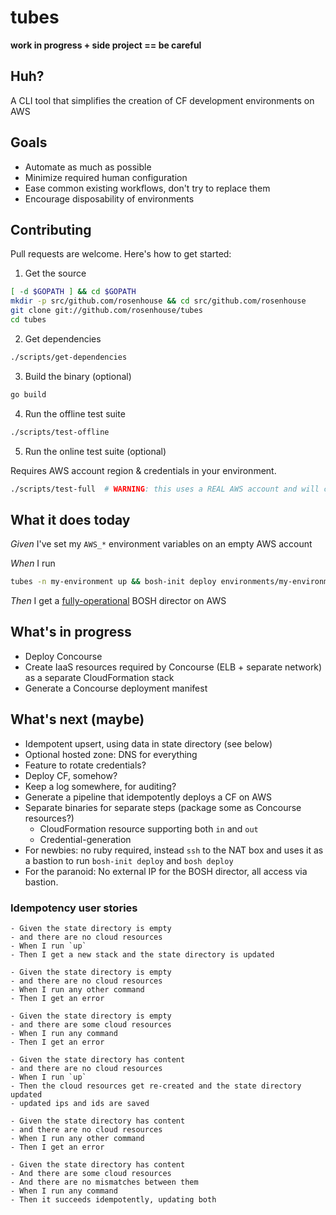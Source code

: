 # tubes

**work in progress + side project == be careful**

## Huh?
A CLI tool that simplifies the creation of CF development environments on AWS

## Goals
- Automate as much as possible
- Minimize required human configuration
- Ease common existing workflows, don't try to replace them
- Encourage disposability of environments

## Contributing
Pull requests are welcome.  Here's how to get started:

1. Get the source
 ```bash
 [ -d $GOPATH ] && cd $GOPATH
 mkdir -p src/github.com/rosenhouse && cd src/github.com/rosenhouse
 git clone git://github.com/rosenhouse/tubes
 cd tubes
 ```
 
2. Get dependencies
 ```bash
 ./scripts/get-dependencies
 ```

3. Build the binary (optional)
 ```bash
 go build
 ```
 
4. Run the offline test suite
 ```bash
 ./scripts/test-offline
 ```
 
5. Run the online test suite (optional)

 Requires AWS account region & credentials in your environment.
 
 ```bash
 ./scripts/test-full  # WARNING: this uses a REAL AWS account and will cost you real money.
 ```


## What it does today

*Given* I've set my `AWS_*` environment variables on an empty AWS account

*When* I run 
 
 ```bash
 tubes -n my-environment up && bosh-init deploy environments/my-environment/director.yml
 ```

*Then* I get a [fully-operational](https://www.google.com/search?q=fully+operational&safe=active&source=lnms&tbm=isch) BOSH director on AWS

## What's in progress
- Deploy Concourse
 - Create IaaS resources required by Concourse (ELB + separate network) as a separate CloudFormation stack
 - Generate a Concourse deployment manifest

## What's next (maybe)
- Idempotent upsert, using data in state directory (see below)
- Optional hosted zone: DNS for everything
- Feature to rotate credentials?
- Deploy CF, somehow?
- Keep a log somewhere, for auditing?
- Generate a pipeline that idempotently deploys a CF on AWS
- Separate binaries for separate steps (package some as Concourse resources?)
  - CloudFormation resource supporting both `in` and `out`
  - Credential-generation
- For newbies: no ruby required, instead `ssh` to the NAT box and uses it as a bastion to run `bosh-init deploy` and `bosh deploy`
- For the paranoid: No external IP for the BOSH director, all access via bastion.

### Idempotency user stories

```
- Given the state directory is empty
- and there are no cloud resources
- When I run `up`
- Then I get a new stack and the state directory is updated

- Given the state directory is empty
- and there are no cloud resources
- When I run any other command
- Then I get an error

- Given the state directory is empty
- and there are some cloud resources
- When I run any command
- Then I get an error

- Given the state directory has content
- and there are no cloud resources
- When I run `up`
- Then the cloud resources get re-created and the state directory updated
- updated ips and ids are saved

- Given the state directory has content
- and there are no cloud resources
- When I run any other command
- Then I get an error

- Given the state directory has content
- And there are some cloud resources
- And there are no mismatches between them
- When I run any command
- Then it succeeds idempotently, updating both
```

